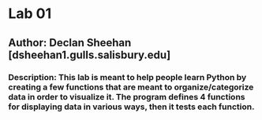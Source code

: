 # Lab 01
## Author: Declan Sheehan [dsheehan1.gulls.salisbury.edu]
### Description: This lab is meant to help people learn Python by creating a few functions that are meant to organize/categorize data in order to visualize it. The program defines 4 functions for displaying data in various ways, then it tests each function.